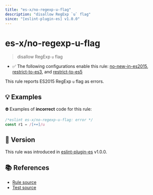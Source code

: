 ```yaml
---
title: "es-x/no-regexp-u-flag"
description: "disallow RegExp `u` flag"
since: "[eslint-plugin-es] v1.0.0"
---
```


# es-x/no-regexp-u-flag
> disallow RegExp `u` flag

- ✅ The following configurations enable this rule: [no-new-in-es2015], [restrict-to-es3], and [restrict-to-es5]

This rule reports ES2015 RegExp `u` flag as errors.

## 💡 Examples

⛔ Examples of **incorrect** code for this rule:

<eslint-playground type="bad">

```js
/*eslint es-x/no-regexp-u-flag: error */
const r1 = /[☀️☔]/u
```

</eslint-playground>

## 🚀 Version

This rule was introduced in [eslint-plugin-es] v1.0.0.

[eslint-plugin-es]: https://github.com/mysticatea/eslint-plugin-es

## 📚 References

- [Rule source](https://github.com/eslint-community/eslint-plugin-es-x/blob/master/lib/rules/no-regexp-u-flag.js)
- [Test source](https://github.com/eslint-community/eslint-plugin-es-x/blob/master/tests/lib/rules/no-regexp-u-flag.js)

[no-new-in-es2015]: ../configs/index.md#no-new-in-es2015
[restrict-to-es3]: ../configs/index.md#restrict-to-es3
[restrict-to-es5]: ../configs/index.md#restrict-to-es5
